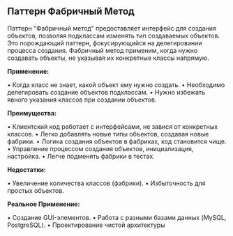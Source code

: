 ## Паттерн Фабричный Метод

Паттерн "Фабричный метод" предоставляет интерфейс для создания объектов, позволяя подклассам изменять тип создаваемых объектов. Это порождающий паттерн, фокусирующийся на делегировании процесса создания. Фабричный метод применим, когда нужно создавать объекты, не указывая их конкретные классы напрямую.

**Применение:**

•   Когда класс не знает, какой объект ему нужно создать.
•   Необходимо делегировать создание объектов подклассам.
•   Нужно избежать явного указания классов при создании объектов.

**Преимущества:**

•   Клиентский код работает с интерфейсами, не завися от конкретных классов.
•   Легко добавлять новые типы объектов, создавая новые фабрики.
•   Логика создания объектов в фабриках, код становится чище.
•   Управление процессом создания объектов, инициализация, настройка.
•   Легче подменять фабрики в тестах.

**Недостатки:**

•   Увеличение количества классов (фабрики).
•   Избыточность для простых объектов.

**Реальное Применение:**

•   Создание GUI-элементов.
•   Работа с разными базами данных (MySQL, PostgreSQL).
•   Проектирование чистой архитектуры 


